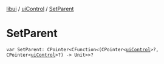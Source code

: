 [libui](../index.md) / [uiControl](index.md) / [SetParent](./-set-parent.md)

# SetParent

`var SetParent: CPointer<CFunction<(CPointer<`[`uiControl`](index.md)`>?, CPointer<`[`uiControl`](index.md)`>?) -> Unit>>?`